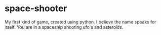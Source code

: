 # space-shooter
My first kind of game, created using python. I believe the name speaks for itself. You are in a spaceship shooting ufo's and asteroids. 
